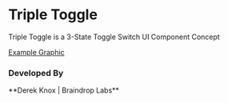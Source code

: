 Triple Toggle
============

Triple Toggle is a 3-State Toggle Switch UI Component Concept

[Example Graphic](_assets/images/triple-toggle-example.png)

<h3>Developed By</h3>
**Derek Knox | Braindrop Labs**
